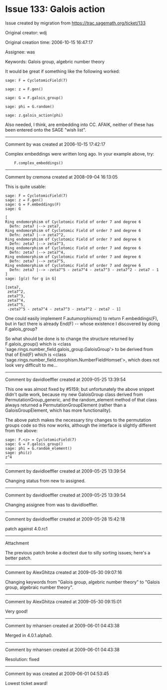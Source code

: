 # Issue 133: Galois action

Issue created by migration from https://trac.sagemath.org/ticket/133

Original creator: wdj

Original creation time: 2006-10-15 16:47:17

Assignee: was

Keywords: Galois group, algebric number theory

It would be great if something like the following worked:


```
sage: F = CyclotomicField(7)

sage: z = F.gen()

sage: G = F.galois_group()

sage: phi = G.random()

sage: z.galois_action(phi)
```


Also needed, I think, are embedding into CC.
AFAIK, neither of these has been entered onto the SAGE
"wish list".


---

Comment by was created at 2006-10-15 17:42:17

Complex embeddings were written long ago.  In your example above, try:

```
    F.complex_embeddings()
```



---

Comment by cremona created at 2008-09-04 16:13:05

This is quite usable:

```
sage: F = CyclotomicField(7)
sage: z = F.gen()           
sage: G = F.embeddings(F)   
sage: G                     

[
Ring endomorphism of Cyclotomic Field of order 7 and degree 6
  Defn: zeta7 |--> zeta7,
Ring endomorphism of Cyclotomic Field of order 7 and degree 6
  Defn: zeta7 |--> zeta7^2,
Ring endomorphism of Cyclotomic Field of order 7 and degree 6
  Defn: zeta7 |--> zeta7^3,
Ring endomorphism of Cyclotomic Field of order 7 and degree 6
  Defn: zeta7 |--> zeta7^4,
Ring endomorphism of Cyclotomic Field of order 7 and degree 6
  Defn: zeta7 |--> zeta7^5,
Ring endomorphism of Cyclotomic Field of order 7 and degree 6
  Defn: zeta7 |--> -zeta7^5 - zeta7^4 - zeta7^3 - zeta7^2 - zeta7 - 1
]
sage: [g(z) for g in G]     

[zeta7,
 zeta7^2,
 zeta7^3,
 zeta7^4,
 zeta7^5,
 -zeta7^5 - zeta7^4 - zeta7^3 - zeta7^2 - zeta7 - 1]
```


One could easily implement F.autumorphisms() to return F.embeddings(F), but in fact there is already End(F) -- whose existence I discovered by doing F.galois_group?

So what should be done is to change the structure returned by F.galois_group() which is <class 'sage.rings.number_field.galois_group.GaloisGroup'> to be derived from that of End(F) which is <class 'sage.rings.number_field.morphism.NumberFieldHomset'>,  which does not look very difficult to me...


---

Comment by davidloeffler created at 2009-05-25 13:39:54

This one was almost fixed by #5159; but unfortunately the above snippet didn't quite work, because my new GaloisGroup class derived from PermutationGroup_generic, and the random_element method of that class always returned a PermutationGroupElement (rather than a GaloisGroupElement, which has more functionality).

The above patch makes the necessary tiny changes to the permutation groups code so this now works, although the interface is slightly different from the above:

```
sage: F.<z> = CyclotomicField(7)
sage: G = F.galois_group()
sage: phi = G.random_element()
sage: phi(z)
z^4
```



---

Comment by davidloeffler created at 2009-05-25 13:39:54

Changing status from new to assigned.


---

Comment by davidloeffler created at 2009-05-25 13:39:54

Changing assignee from was to davidloeffler.


---

Comment by davidloeffler created at 2009-05-28 15:42:18

patch against 4.0.rc1


---

Attachment

The previous patch broke a doctest due to silly sorting issues; here's a better patch.


---

Comment by AlexGhitza created at 2009-05-30 09:07:16

Changing keywords from "Galois group, algebric number theory" to "Galois group, algebraic number theory".


---

Comment by AlexGhitza created at 2009-05-30 09:15:01

Very good!


---

Comment by mhansen created at 2009-06-01 04:43:38

Merged in 4.0.1.alpha0.


---

Comment by mhansen created at 2009-06-01 04:43:38

Resolution: fixed


---

Comment by was created at 2009-06-01 04:53:45

Lowest ticket award!
